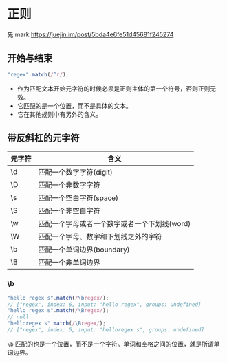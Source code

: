 # 正则

先 mark https://juejin.im/post/5bda4e6fe51d45681f245274

## 开始与结束

```js
"regex".match(/^r/);
```

-   作为匹配文本开始元字符的时候必须是正则主体的第一个符号，否则正则无效。
-   它匹配的是一个位置，而不是具体的文本。
-   它在其他规则中有另外的含义。

## 带反斜杠的元字符

| 元字符 | 含义                                         |
| ------ | -------------------------------------------- |
| \d     | 匹配一个数字字符(digit)                      |
| \D     | 匹配一个非数字字符                           |
| \s     | 匹配一个空白字符(space)                      |
| \S     | 匹配一个非空白字符                           |
| \w     | 匹配一个字母或者一个数字或者一个下划线(word) |
| \W     | 匹配一个字母、数字和下划线之外的字符         |
| \b     | 匹配一个单词边界(boundary)                   |
| \B     | 匹配一个非单词边界                           |

### \b

```js
"hello regex s".match(/\bregex/);
// ["regex", index: 6, input: "hello regex", groups: undefined]
"hello regex s".match(/\Bregex/);
// null
"helloregex s".match(/\Bregex/);
// ["regex", index: 5, input: "helloregex s", groups: undefined]
```

`\b` 匹配的也是一个位置，而不是一个字符。单词和空格之间的位置，就是所谓单词边界。
